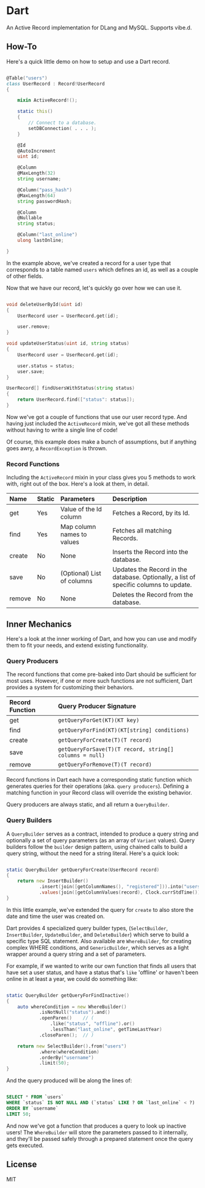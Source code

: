 Dart
====

An Active Record implementation for DLang and MySQL. Supports vibe.d.

How-To
------

Here's a quick little demo on how to setup and use a Dart record.

```d

@Table("users")
class UserRecord : Record!UserRecord
{

    mixin ActiveRecord!();

    static this()
    {
        // Connect to a database.
        setDBConnection( . . . );
    }

    @Id
    @AutoIncrement
    uint id;

    @Column
    @MaxLength(32)
    string username;

    @Column("pass_hash")
    @MaxLength(64)
    string passwordHash;

    @Column
    @Nullable
    string status;

    @Column("last_online")
    ulong lastOnline;

}

```

In the example above, we've created a record for a user type that corresponds to
a table named `users` which defines an id, as well as a couple of other fields.

Now that we have our record, let's quickly go over how we can use it.

```d

void deleteUserById(uint id)
{
    UserRecord user = UserRecord.get(id);

    user.remove;
}

void updateUserStatus(uint id, string status)
{
    UserRecord user = UserRecord.get(id);

    user.status = status;
    user.save;
}

UserRecord[] findUsersWithStatus(string status)
{
    return UserRecord.find(["status": status]);
}

```

Now we've got a couple of functions that use our user record type. And having
just included the `ActiveRecord` mixin, we've got all these methods without
having to write a single line of code!

Of course, this example does make a bunch of assumptions, but if anything goes
awry, a `RecordException` is thrown.

### Record Functions

Including the `ActiveRecord` mixin in your class gives you 5 methods to work
with, right out of the box. Here's a look at them, in detail.

|Name  |Static|Parameters                |Description                          |
|:-----|:-----|:-------------------------|:------------------------------------|
|get   |Yes   |Value of the Id column    |Fetches a Record, by its Id.         |
|find  |Yes   |Map column names to values|Fetches all matching Records.        |
|create|No    |None                      |Inserts the Record into the database.|
|save  |No    |(Optional) List of columns|Updates the Record in the database. Optionally, a list of specific columns to update.|
|remove|No    |None                      |Deletes the Record from the database.|

Inner Mechanics
---------------

Here's a look at the inner working of Dart, and how you can use and modify them
to fit your needs, and extend existing functionality.

### Query Producers

The record functions that come pre-baked into Dart should be sufficient for most
uses. However, if one or more such functions are not sufficient, Dart provides
a system for customizing their behaviors.

|Record Function|Query Producer Signature                               |
|:--------------|:------------------------------------------------------|
|get            |`getQueryForGet(KT)(KT key)`                           |
|find           |`getQueryForFind(KT)(KT[string] conditions)`           |
|create         |`getQueryForCreate(T)(T record)`                       |
|save           |`getQueryForSave(T)(T record, string[] columns = null)`|
|remove         |`getQueryForRemove(T)(T record)`                       |

Record functions in Dart each have a corresponding static function which
generates queries for their operations (aka. `query producers`). Defining a
matching function in your Record class will override the existing behavior.

Query producers are always static, and all return a `QueryBuilder`.

### Query Builders

A `QueryBuilder` serves as a contract, intended to produce a query string and
optionally a set of query parameters (as an array of `Variant` values).
Query builders follow the `builder` design pattern, using chained calls to build
a query string, without the need for a string literal. Here's a quick look:

```d

static QueryBuilder getQueryForCreate(UserRecord record)
{
    return new InsertBuilder()
            .insert(join([getColumnNames(), "registered"])).into("users")
            .values(join([getColumnValues(record), Clock.currStdTime()]));
}

```

In this little example, we've extended the query for `create` to also store
the date and time the user was created on.

Dart provides 4 specialized query builder types, (`SelectBuilder`,
`InsertBuilder`, `UpdateBuilder`, and `DeleteBuilder`) which serve to build
a specific type SQL statement. Also available are `WhereBuilder`, for creating
complex WHERE conditions, and `GenericBuilder`, which serves as a light wrapper
around a query string and a set of parameters.

For example, if we wanted to write our own function that finds all users that
have set a user status, and have a status that's `like` 'offline' or haven't
been online in at least a year, we could do something like:

```d

static QueryBuilder getQueryForFindInactive()
{
    auto whereCondition = new WhereBuilder()
            .isNotNull("status").and()
            .openParen()    // (
                .like("status", "offline").or()
                .lessThan("last_online", getTimeLastYear)
            .closeParen();  // )

    return new SelectBuilder().from("users")
            .where(whereCondition)
            .orderBy("username")
            .limit(50);
}

```

And the query produced will be along the lines of:

```sql

SELECT * FROM `users`
WHERE `status` IS NOT NULL AND (`status` LIKE ? OR `last_online` < ?)
ORDER BY `username`
LIMIT 50;

```

And now we've got a function that produces a query to look up inactive users!
The `WhereBuilder` will store the parameters passed to it internally, and
they'll be passed safely through a prepared statement once the query gets
executed.

License
-------

MIT
